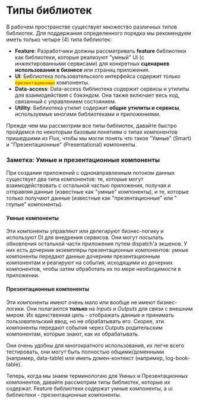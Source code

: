 # Типы библиотек

В рабочем пространстве существует множество различных типов библиотек. Для поддержания определенного порядка мы рекомендуем иметь только четыре (4) типа библиотек:

* **Feature**: Разработчики должны рассматривать **feature** библиотеки как библиотеки, которые реализуют "умный" UI (с инжектированными сервисами) для конкретных **сценариев использования в бизнесе** или страниц приложения.
* **UI**: Библиотека пользовательского интерфейса содержит только <mark style="color:red;">`презентационные`</mark> компоненты.
* **Data-access**: Data-access библиотека содержит сервисы и утилиты для взаимодействия с бэкэндом. Она также включает весь код, связанный с управлением состоянием.
* **Utility**: Библиотека утилит содержит **общие утилиты и сервисы**, используемые многими библиотеками и приложениями.

Прежде чем мы рассмотрим все типы библиотек, давайте быстро пройдемся по некоторым базовым понятиям о типах компонентов пришедшими из Flux, чтобы мы могли понять что такое "Умные" (Smart) и "Презентационные" (Presentational) компоненты.

### Заметка: Умные и презентационные компоненты

При создании приложений с однонаправленным потоком данных существует два типа компонентов: те, которые могут взаимодействовать с остальной частью приложения, получая и отправляя данные (известные как "умные" компоненты), и те, которые только получают данные (известные как "презентационные" или " глупые" компоненты).

#### Умные компоненты

Эти компоненты управляют или делегируют бизнес-логику и используют DI для внедрения сервисов. Они могут посылать обновления остальной части приложения путем dispatch'a экшенов. У них есть дочерние экземпляры презентационных компонентов: умные компоненты передают данные дочерним презентационным компонентам и реагируют на события, исходящими из дочерних компонентов, чтобы затем обработать их по мере необходимости в приложении.

#### Презентационные компоненты

Эти компоненты имеют очень мало или вообще не имеют бизнес-логики. Они полагаются **только** на _Inputs_ и _Outputs_ для связи с внешним миром. Их единственная цель - отображать данные и принимать пользовательский ввод, но не обрабатывать его. Скорее, эти компоненты передают события через Outputs родительским компонентам, которые знают, как их обрабатывать.

Они очень удобны для многократного использования, их легче всего тестировать, они могут быть полностью общими/доменными (например, data-table) или иметь домен-контекст (например, log-book-table).

Теперь, когда мы знаем терминологию для Умных и Презентационных компонентов, давайте рассмотрим типы библиотек, которые их содержат. Feature библиотеки содержат умные компоненты, а ui библиотеки - презентационные компоненты.
